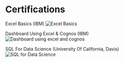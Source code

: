 # Certifications
Excel Basics (IBM)
![Excel Basics](https://github.com/user-attachments/assets/b4213457-cc37-41eb-9a9d-ee4d9289b3ab)


Dashboard Using Excel & Cognos (IBM)
![Dashboard using excel and cognos](https://github.com/user-attachments/assets/23a3bd78-b6d2-4eba-8bc2-bb1dfa83ced1)


SQL For Data Science (University Of California, Davis)
![SQL for Data Science](https://github.com/user-attachments/assets/e11270ab-300c-40d3-b7b7-94f49b492bc6)



